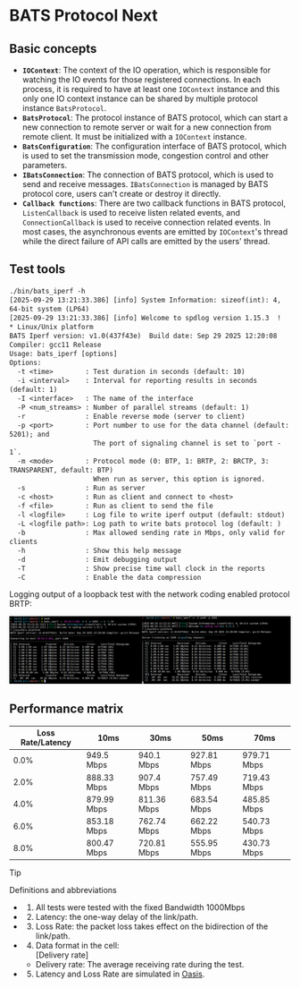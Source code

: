 # BATS Protocol Next

## Basic concepts

- **`IOContext`**:
  The context of the IO operation, which is responsible for watching the IO events for those registered connections.
  In each process, it is required to have at least one `IOContext` instance and this only one IO context instance can be shared by multiple protocol instance `BatsProtocol`.
- **`BatsProtocol`**:
  The protocol instance of BATS protocol, which can start a new connection to remote server or wait for a new connection from remote client.
  It must be initialized with a `IOContext` instance.
- **`BatsConfiguration`**: 
  The configuration interface of BATS protocol,
  which is used to set the transmission mode,
  congestion control and other parameters.
- **`IBatsConnection`**:
  The connection of BATS protocol, which is used to send and receive messages.
  `IBatsConnection` is managed by BATS protocol core, users can't create or destroy it directly.
- **`Callback functions`**:
  There are two callback functions in BATS protocol, `ListenCallback` is used to receive listen related events,
  and `ConnectionCallback` is used to receive connection related events.
  In most cases, the asynchronous events are emitted by `IOContext`'s thread while the direct failure of API calls are emitted by the users' thread.

## Test tools

```text
./bin/bats_iperf -h
[2025-09-29 13:21:33.386] [info] System Information: sizeof(int): 4, 64-bit system (LP64)
[2025-09-29 13:21:33.386] [info] Welcome to spdlog version 1.15.3  !
* Linux/Unix platform
BATS Iperf version: v1.0(437f43e)  Build date: Sep 29 2025 12:20:08 Compiler: gcc11 Release
Usage: bats_iperf [options]
Options:
  -t <time>        : Test duration in seconds (default: 10)
  -i <interval>    : Interval for reporting results in seconds (default: 1)
  -I <interface>   : The name of the interface
  -P <num_streams> : Number of parallel streams (default: 1)
  -r               : Enable reverse mode (server to client)
  -p <port>        : Port number to use for the data channel (default: 5201); and
                     The port of signaling channel is set to `port - 1`.
  -m <mode>        : Protocol mode (0: BTP, 1: BRTP, 2: BRCTP, 3: TRANSPARENT, default: BTP)
                     When run as server, this option is ignored.
  -s               : Run as server
  -c <host>        : Run as client and connect to <host>
  -f <file>        : Run as client to send the file
  -l <logfile>     : Log file to write iperf output (default: stdout)
  -L <logfile path>: Log path to write bats protocol log (default: )
  -b               : Max allowed sending rate in Mbps, only valid for clients
  -h               : Show this help message
  -d               : Emit debugging output
  -T               : Show precise time wall clock in the reports
  -C               : Enable the data compression
```

Logging output of a loopback test with the network coding enabled protocol BRTP:

![alt text](imgs/bats_iperf_test.png)

## Performance matrix

| Loss Rate/Latency | 10ms        | 30ms        | 50ms        | 70ms        |
| ----------------- | ----------- | ----------- | ----------- | ----------- |
| 0.0%              | 949.5 Mbps  | 940.1 Mbps  | 927.81 Mbps | 979.71 Mbps |
| 2.0%              | 888.33 Mbps | 907.4 Mbps  | 757.49 Mbps | 719.43 Mbps |
| 4.0%              | 879.99 Mbps | 811.36 Mbps | 683.54 Mbps | 485.85 Mbps |
| 6.0%              | 853.18 Mbps | 762.74 Mbps | 662.22 Mbps | 540.73 Mbps |
| 8.0%              | 800.47 Mbps | 720.81 Mbps | 555.95 Mbps | 430.73 Mbps |


> [!TIP] 
> Definitions and abbreviations
> - 1. All tests were tested with the fixed Bandwidth 1000Mbps
> - 2. Latency: the one-way delay of the link/path.
> - 3. Loss Rate: the packet loss takes effect on the bidirection of the link/path.
> - 4. Data format in the cell: <br>[Delivery rate]
>    - Delivery rate: The average receiving rate during the test.
> - 5. Latency and Loss Rate are simulated in [Oasis](https://github.com/n-hop/oasis/blob/main/docs/tc-strategy.md).
